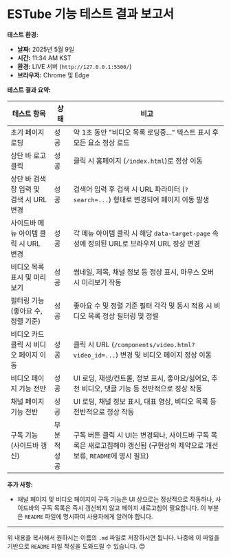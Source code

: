 # ESTube 기능 테스트 결과 보고서

**테스트 환경:**

- **날짜:** 2025년 5월 9일
- **시간:** 11:34 AM KST
- **환경:** LIVE 서버 (`http://127.0.0.1:5500/`)
- **브라우저:** Chrome 및 Edge

**테스트 결과 요약:**

| 테스트 항목                             | 상태        | 비고                                                                                                                          |
| --------------------------------------- | ----------- | ----------------------------------------------------------------------------------------------------------------------------- |
| 초기 페이지 로딩                        | 성공        | 약 1초 동안 "비디오 목록 로딩중..." 텍스트 표시 후 모든 요소 정상 로드                                                        |
| 상단 바 로고 클릭                       | 성공        | 클릭 시 홈페이지 (`/index.html`)로 정상 이동                                                                                  |
| 상단 바 검색창 입력 및 검색 시 URL 변경 | 성공        | 검색어 입력 후 검색 시 URL 파라미터 (`?search=...`) 형태로 변경되어 페이지 이동 발생                                          |
| 사이드바 메뉴 아이템 클릭 시 URL 변경   | 성공        | 각 메뉴 아이템 클릭 시 해당 `data-target-page` 속성에 정의된 URL로 브라우저 URL 정상 변경                                     |
| 비디오 목록 표시 및 미리보기            | 성공        | 썸네일, 제목, 채널 정보 등 정상 표시, 마우스 오버 시 미리보기 작동                                                            |
| 필터링 기능 (좋아요 수, 정렬 기준)      | 성공        | 좋아요 수 및 정렬 기준 필터 각각 및 동시 적용 시 비디오 목록 정상 필터링 및 정렬                                              |
| 비디오 카드 클릭 시 비디오 페이지 이동  | 성공        | 클릭 시 URL (`/components/video.html?video_id=...`) 변경 및 비디오 페이지 정상 이동                                           |
| 비디오 페이지 기능 전반                 | 성공        | UI 로딩, 재생/컨트롤, 정보 표시, 좋아요/싫어요, 추천 비디오, 댓글 기능 등 전반적으로 정상 작동                                |
| 채널 페이지 기능 전반                   | 성공        | UI 로딩, 채널 정보 표시, 대표 영상, 비디오 목록 등 전반적으로 정상 작동                                                       |
| 구독 기능 (사이드바 갱신)               | 부분적 성공 | 구독 버튼 클릭 시 UI는 변경되나, 사이드바 구독 목록은 새로고침해야 갱신됨 (구현상의 제약으로 개선 보류, `README`에 명시 필요) |

**추가 사항:**

- 채널 페이지 및 비디오 페이지의 구독 기능은 UI 상으로는 정상적으로 작동하나, 사이드바의 구독 목록은 즉시 갱신되지 않고 페이지 새로고침이 필요합니다. 이 부분은 `README` 파일에 명시하여 사용자에게 알려야 합니다.

---

위 내용을 복사해서 원하시는 이름의 `.md` 파일로 저장하시면 됩니다. 나중에 이 파일을 기반으로 `README` 파일 작성을 도와드릴 수 있습니다. 😊
